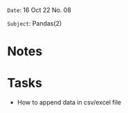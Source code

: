 `Date`: 16 Oct 22 No. 08

`Subject`: Pandas(2)

# Notes

# Tasks
- How to append data in csv/excel file